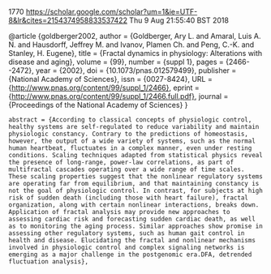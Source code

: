 1770
https://scholar.google.com/scholar?um=1&ie=UTF-8&lr&cites=2154374958833537422
Thu  9 Aug 21:55:40 BST 2018




@article {goldberger2002,
	author = {Goldberger, Ary L. and Amaral, Luis A. N. and Hausdorff, Jeffrey M. and Ivanov, Plamen Ch. and Peng, C.-K. and Stanley, H. Eugene},
	title = {Fractal dynamics in physiology: Alterations with disease and aging},
	volume = {99},
	number = {suppl 1},
	pages = {2466--2472},
	year = {2002},
	doi = {10.1073/pnas.012579499},
	publisher = {National Academy of Sciences},
	issn = {0027-8424},
	URL = {http://www.pnas.org/content/99/suppl_1/2466},
	eprint = {http://www.pnas.org/content/99/suppl_1/2466.full.pdf},
	journal = {Proceedings of the National Academy of Sciences}
}


	abstract = {According to classical concepts of physiologic control, healthy systems are self-regulated to reduce variability and maintain physiologic constancy. Contrary to the predictions of homeostasis, however, the output of a wide variety of systems, such as the normal human heartbeat, fluctuates in a complex manner, even under resting conditions. Scaling techniques adapted from statistical physics reveal the presence of long-range, power-law correlations, as part of multifractal cascades operating over a wide range of time scales. These scaling properties suggest that the nonlinear regulatory systems are operating far from equilibrium, and that maintaining constancy is not the goal of physiologic control. In contrast, for subjects at high risk of sudden death (including those with heart failure), fractal organization, along with certain nonlinear interactions, breaks down. Application of fractal analysis may provide new approaches to assessing cardiac risk and forecasting sudden cardiac death, as well as to monitoring the aging process. Similar approaches show promise in assessing other regulatory systems, such as human gait control in health and disease. Elucidating the fractal and nonlinear mechanisms involved in physiologic control and complex signaling networks is emerging as a major challenge in the postgenomic era.DFA, detrended fluctuation analysis},

